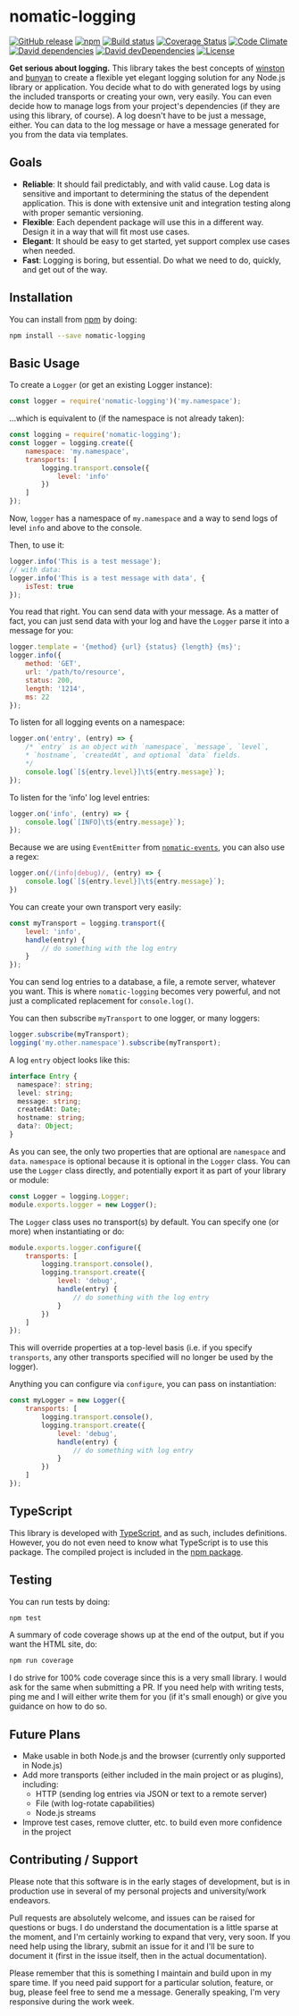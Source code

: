# nomatic-logging
[![GitHub release](https://img.shields.io/github/release/bdfoster/nomatic-logging.svg)](https://github.com/bdfoster/nomatic-logging/releases)
[![npm](https://img.shields.io/npm/v/nomatic-logging.svg)](https://www.npmjs.com/package/nomatic-logging)
[![Build status](https://img.shields.io/travis/bdfoster/nomatic-logging/master.svg)](https://travis-ci.org/bdfoster/nomatic-logging)
[![Coverage Status](https://img.shields.io/coveralls/bdfoster/nomatic-logging/master.svg)](https://coveralls.io/github/bdfoster/nomatic-logging)
[![Code Climate](https://img.shields.io/codeclimate/github/bdfoster/nomatic-logging/badges/gpa.svg)](https://codeclimate.com/github/bdfoster/nomatic-logging) 
[![David dependencies](https://img.shields.io/david/bdfoster/nomatic-logging.svg)](https://david-dm.org/bdfoster/nomatic-logging)
[![David devDependencies](https://img.shields.io/david/dev/bdfoster/nomatic-logging.svg)](https://david-dm.org/bdfoster/nomatic-logging?type=dev)
[![License](https://img.shields.io/github/license/bdfoster/nomatic-logging.svg)](https://github.com/bdfoster/nomatic-logging/blob/master/LICENSE)

**Get serious about logging.** This library takes the best concepts of
[winston](https://github.com/winstonjs/winston) and [bunyan](https://github.com/trentm/node-bunyan) to create a flexible
yet elegant logging solution for any Node.js library or application. You decide what to do with generated logs by using
the included transports or creating your own, very easily. You can even decide how to manage logs from your project's
dependencies (if they are using this library, of course). A log doesn't have to be just a message, either. You can
data to the log message or have a message generated for you from the data via templates.

## Goals
* **Reliable**: It should fail predictably, and with valid cause. Log data is sensitive and important to determining the
status of the dependent application. This is done with extensive unit and integration testing along with proper
semantic versioning.
* **Flexible**: Each dependent package will use this in a different way. Design it in a way that will fit most use 
cases.
* **Elegant**: It should be easy to get started, yet support complex use cases when needed.
* **Fast**: Logging is boring, but essential. Do what we need to do, quickly, and get out of the way.

## Installation
You can install from [npm](https://www.npmjs.com/package/nomatic-logging) by doing:
```bash
npm install --save nomatic-logging
```

## Basic Usage
To create a ```Logger``` (or get an existing Logger instance):
```javascript
const logger = require('nomatic-logging')('my.namespace');
```
...which is equivalent to (if the namespace is not already taken):
```javascript
const logging = require('nomatic-logging');
const logger = logging.create({
    namespace: 'my.namespace',
    transports: [
        logging.transport.console({
            level: 'info'
        })
    ]
});
```
Now, ```logger``` has a namespace of ```my.namespace``` and a way to send logs of level ```info``` and above to the console.

Then, to use it:
```javascript
logger.info('This is a test message');
// with data:
logger.info('This is a test message with data', {
    isTest: true
});
```
You read that right. You can send data with your message. As a matter of fact, you can just send data with your log and
have the ```Logger``` parse it into a message for you:
```javascript
logger.template = '{method} {url} {status} {length} {ms}';
logger.info({
    method: 'GET',
    url: '/path/to/resource',
    status: 200,
    length: '1214',
    ms: 22
});
```

To listen for all logging events on a namespace:
```javascript
logger.on('entry', (entry) => {
    /* `entry` is an object with `namespace`, `message`, `level`,
    * `hostname`, `createdAt`, and optional `data` fields.
    */
    console.log(`[${entry.level}]\t${entry.message}`);
});
```

To listen for the 'info' log level entries:
```javascript
logger.on('info', (entry) => {
    console.log(`[INFO]\t${entry.message}`);
});
```
Because we are using ```EventEmitter``` from [```nomatic-events```](https://www.npmjs.com/package/nomatic-events), you can also use a regex:
```javascript
logger.on(/(info|debug)/, (entry) => {
    console.log(`[${entry.level}]\t${entry.message}`);
})
```

You can create your own transport very easily:
```javascript
const myTransport = logging.transport({
    level: 'info',
    handle(entry) {
        // do something with the log entry
    }
});
```
You can send log entries to a database, a file, a remote server, whatever you want. This is where `nomatic-logging`
becomes very powerful, and not just a complicated replacement for `console.log()`.

You can then subscribe `myTransport` to one logger, or many loggers:
```javascript
logger.subscribe(myTransport);
logging('my.other.namespace').subscribe(myTransport);
```

A log `entry` object looks like this:
```typescript
interface Entry {
  namespace?: string;
  level: string;
  message: string;
  createdAt: Date;
  hostname: string;
  data?: Object;
}
```
As you can see, the only two properties that are optional are `namespace` and `data`. `namespace` is optional because
it is optional in the `Logger` class. You can use the `Logger` class directly, and potentially export it as part of your
library or module:
```javascript
const Logger = logging.Logger;
module.exports.logger = new Logger();
```
The `Logger` class uses no transport(s) by default. You can specify one (or more) when instantiating or do:
```javascript
module.exports.logger.configure({
    transports: [
        logging.transport.console(),
        logging.transport.create({
            level: 'debug',
            handle(entry) {
                // do something with the log entry
            }
        })
    ] 
});
```
This will override properties at a top-level basis (i.e. if you specify `transports`, any other transports specified
will no longer be used by the logger).

Anything you can configure via `configure`, you can pass on instantiation:
```javascript
const myLogger = new Logger({
    transports: [
        logging.transport.console(),
        logging.transport.create({
            level: 'debug',
            handle(entry) {
                // do something with log entry
            }
        })
    ]
});
```
## TypeScript
This library is developed with [TypeScript](http://www.typescriptlang.org/), and as such, includes definitions.
However, you do not even need to know what TypeScript is to use this package. The compiled project is included in the
[npm package](http://npmjs.com/package/nomatic-logging).

## Testing
You can run tests by doing:
```bash
npm test
```
A summary of code coverage shows up at the end of the output, but if you want the HTML site, do:
```bash
npm run coverage
```
I do strive for 100% code coverage since this is a very small library. I would ask for the same when submitting a PR.
If you need help with writing tests, ping me and I will either write them for you (if it's small enough) or give you
guidance on how to do so.

## Future Plans
* Make usable in both Node.js and the browser (currently only supported in Node.js)
* Add more transports (either included in the main project or as plugins), including:
  - HTTP (sending log entries via JSON or text to a remote server)
  - File (with log-rotate capabilities)
  - Node.js streams
* Improve test cases, remove clutter, etc. to build even more confidence in the project

## Contributing / Support
Please note that this software is in the early stages of development, but is in production use in several of my
personal projects and university/work endeavors.

Pull requests are absolutely welcome, and issues can be raised for questions or bugs. I do understand the documentation is a
little sparse at the moment, and I'm certainly working to expand that very, very soon. If you need help using the
library, submit an issue for it and I'll be sure to document it (first in the issue itself, then in the actual
documentation).

Please remember that this is something I maintain and build upon in my spare time. If you need paid support for a
particular solution, feature, or bug, please feel free to send me a message. Generally speaking, I'm very responsive
during the work week.
